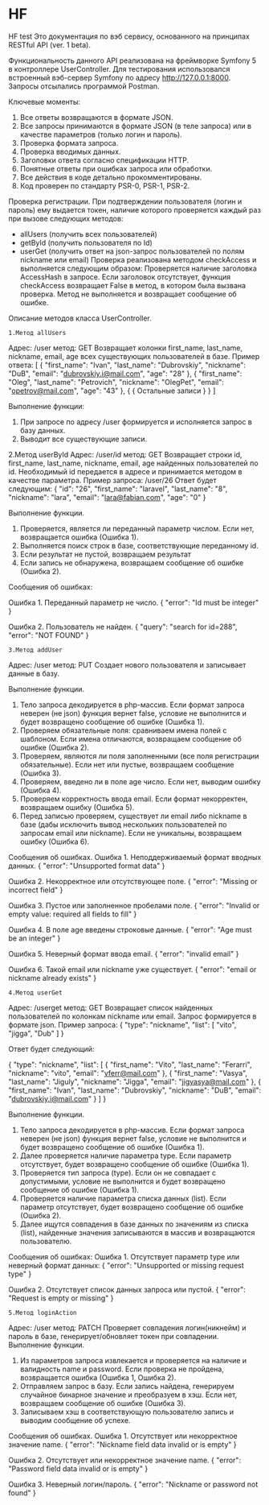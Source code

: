 # HF
HF test
Это документация по вэб сервису, основанного на принципах RESTful API (ver. 1 beta).

Функциональность данного API реализована на фреймворке Symfony 5 в контроллере UserController. Для тестирования использовался встроенный вэб-сервер Symfony по адресу http://127.0.0.1:8000. Запросы отсылались программой Postman.

Ключевые моменты:
1.	Все ответы возвращаются в формате JSON.
2.	Все запросы принимаются в формате JSON (в теле запроса) или в качестве параметров (только логин и пароль).
3.	Проверка формата запроса.
4.	Проверка вводимых данных.
5.	Заголовки ответа согласно спецификации HTTP.
6.	Понятные ответы при ошибках запроса или обработки.
7.	Все действия в коде детально прокомментированы.
8.	Код проверен по стандарту PSR-0, PSR-1, PSR-2.

Проверка регистрации. 
При подтверждении пользователя (логин и пароль) ему выдается токен, наличие которого проверяется каждый раз при вызове следующих методов:
- allUsers (получить всех пользователей)
- getById (получить пользователя по Id)
- userGet (получить ответ на json-запрос пользователей по полям nickname или email)
Проверка реализована методом checkAccess и выполняется следующим образом:
Проверяется наличие заголовка AccessHash в запросе. Если заголовок отсутствует, функция  checkAccess возвращает False в метод, в котором была вызвана проверка. Метод не выполняется и возвращает сообщение об ошибке. 

Описание методов класса UserController.

    1.Метод allUsers
Адрес: /user метод: GET
Возвращает колонки first_name, last_name, nickname, email, age всех существующих пользователей в базе.
Пример ответа:
[
    {
        "first_name": "Ivan",
        "last_name": "Dubrovskiy",
        "nickname": "DuB",
        "email": "dubrovskiy.i@mail.com",
        "age": "28"
    },
    {
        "first_name": "Oleg",
        "last_name": "Petrovich",
        "nickname": "OlegPet",
        "email": "opetrov@mail.com",
        "age": "43"
    },
    {
	{ Остальные записи }
    }
]

Выполнение функции:
1.	При запросе по адресу /user формируется и исполняется запрос в базу данных.
2.	Выводит все существующие записи.

   2.Метод userById
Адрес: /user/id метод: GET
Возвращает строки id, first_name, last_name, nickname, email, age найденных пользователей по id.
Необходимый id передается в адресе и принимается методом в качестве параметра. Пример запроса:
/user/26
Ответ будет следующим:
{
    "id": "26",
    "first_name": "laravel",
    "last_name": "8",
    "nickname": "lara",
    "email": "lara@fabian.com",
    "age": "0"
}

Выполнение функции.
1.	Проверяется, является ли переданный параметр числом. Если нет, возвращается ошибка (Ошибка 1).
2.	Выполняется поиск строк в базе, соответствующие переданному id. 
3.	Если результат не пустой, возвращаем результат
4.	Если запись не обнаружена, возвращаем сообщение об ошибке (Ошибка 2).  

Сообщения об ошибках:

Ошибка 1. Переданный параметр не число.
{
    "error": "Id must be integer"
}

Ошибка 2. Пользователь не найден.
{
    "query": "search for id=288",
    "error": "NOT FOUND"
}

    3.Метод addUser
Адрес: /user метод: PUT
Создает нового пользователя и записывает данные в базу.

Выполнение функции.
1.	Тело запроса декодируется в php-массив. Если формат запроса неверен (не json) функция вернет false,  условие не выполнится и будет возвращено сообщение об ошибке (Ошибка 1).
2.	Проверяем обязательные поля: сравниваем имена полей с шаблоном. Если имена отличаются, возвращаем сообщение об ошибке (Ошибка 2).
3.	Проверяем, являются ли поля заполненными (все поля регистрации обязательные). Если нет или пустые, возвращаем сообщение (Ошибка 3).
4.	Проверяем, введено ли в поле age число. Если нет, выводим ошибку (Ошибка 4).
5.	Проверяем корректность ввода email. Если формат некорректен, возвращаем ошибку (Ошибка 5).
6.	Перед записью проверяем, существует ли email либо nickname в базе (дабы исключить вывод нескольких пользователей по запросам email или nickname). Если не уникальны, возвращаем ошибку (Ошибка 6).

Сообщения об ошибках.
Ошибка 1. Неподдерживаемый формат вводных данных.
{
    "error": "Unsupported format data"
}

Ошибка 2. Некорректное или отсутствующее поле.
{
    "error": "Missing or incorrect field"
}
 
Ошибка 3. Пустое или заполненное пробелами поле.
{
    "error": "Invalid or empty value: required all fields to fill"
}

Ошибка 4. В поле age введены строковые данные.
{
    "error": "Age must be an integer"
}

Ошибка 5. Неверный формат ввода email.
{
    "error": "invalid email"
}

Ошибка 6. Такой email или nickname уже существует.
{
    "error": "email or nickname already exists"
}


    4.Метод userGet
Адрес: /userget метод: GET
Возвращает список найденных пользователей по колонкам nickname или email.
Запрос формируется в формате json. Пример запроса:
{
    "type": "nickname",
    "list": [
        "vito",
        "jigga",
        "Dub"
    ]
}

Ответ будет следующий:

{
    "type": "nickname",
    "list": [
        {
            "first_name": "Vito",
            "last_name": "Ferarri",
            "nickname": "vito",
            "email": "vferr@mail.com"
        },
        {
            "first_name": "Vasya",
            "last_name": "Jiguly",
            "nickname": "Jigga",
            "email": "jigvasya@mail.com"
        },
        {
            "first_name": "Ivan",
            "last_name": "Dubrovskiy",
            "nickname": "DuB",
            "email": "dubrovskiy.i@mail.com"
        }
    ]
}
 
Выполнение функции.
1.	Тело запроса декодируется в php-массив. Если формат запроса неверен (не json) функция вернет false,  условие не выполнится и будет возвращено сообщение об ошибке (Ошибка 1).
2.	Далее проверяется наличие параметра type. Если параметр отсутствует, будет возвращено сообщение об ошибке (Ошибка 1).
3.	Проверяется тип запроса (type). Если он не совпадает с допустимыми, условие не выполнится и будет возвращено сообщение об ошибке (Ошибка 1).
4.	Проверяется наличие параметра списка данных (list). Если параметр отсутствует, будет возвращено сообщение об ошибке (Ошибка 2).
5.	Далее ищутся совпадения в базе данных по значениям из списка (list), найденные значения записываются в массив и возвращаются пользователю.

Сообщения об ошибках:
Ошибка 1. Отсутствует параметр type или неверный формат данных:
{
    "error": "Unsupported or missing request type"
}

Ошибка 2. Отсутствует список данных запроса или пустой.
{
    "error": "Request is empty or missing"
}

    5.Метод loginAction
Адрес: /user метод: PATCH
Проверяет совпадения логин(никнейм) и пароль в базе, генерирует/обновляет токен при совпадении.
Выполнение функции.
1.	Из параметров запроса извлекается и проверяется на наличие и валидность name и password. Если проверка не пройдена, возвращается ошибка (Ошибка 1, Ошибка 2).
2.	Отправляем запрос в базу. Если запись найдена,  генерируем случайное бинарное значение и преобразуем в хэш. Если нет, возвращаем сообщение об ошибке (Ошибка 3).
3.	Записываем хэш в соответствующую пользователю запись и выводим сообщение об успехе.



Сообщения об ошибках.
Ошибка 1. Отсутствует или некорректное значение name.
{
    "error": "Nickname field data invalid or is empty"
}

Ошибка 2. Отсутствует или некорректное значение name.
{
    "error": "Password field data invalid or is empty"
}

Ошибка 3. Неверный логин/пароль.
{
    "error": "Nickname or password not found"
}

